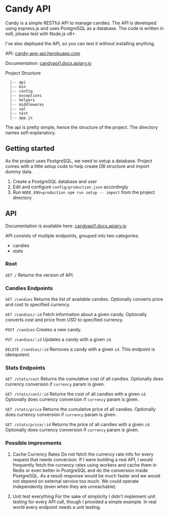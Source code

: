 # Candy API

Candy is a simple RESTful API to manage candies. The API is developed using express.js and uses PostgreSQL as a database. The code is written in es6, please test with Node.js v8+. 

I've also deployed the API, so you can test it without installing anything.

API: [candy-app-api.herokuapp.com](https://candy-app-api.herokuapp.com)

Documentation: [candyapi1.docs.apiary.io](https://candyapi1.docs.apiary.io)

Project Structure
```
  |-- api
  |-- bin
  |-- config
  |-- exceptions
  |-- helpers
  |-- middlewares
  |-- sql
  |-- test
  |-- app.js
```

The api is pretty simple, hence the structure of the project. The directory names self-explanatory.

## Getting started

As the project uses PostgreSQL, we need to setup a database. Project comes with a little setup code to help create DB structure and import dummy data.

1. Create a PostgreSQL database and user
2. Edit and configure `config/production.json` accordingly
3. Run `NODE_ENV=production npm run setup -- import` from the project directory


## API

Documentation is available here: [candyapi1.docs.apiary.io](https://candyapi1.docs.apiary.io)

API consists of mutliple endpoints, grouped into two categories.

- candies
- stats

### Root

`GET /`
Returns the version of API.

### Candies Endpoints
`GET /candies`
Returns the list of available candies. Optionally converts price and cost to specified currency.

`GET /candies/:id`
Fetch information about a given candy. Optionally converts cost and price from USD to specified currency.

`POST /candies`
Creates a new candy.

`PUT /candies/:id`
Updates a candy with a given `id`.

`DELETE /candies/:id`
Removes a candy with a given `id`. This endpoint is idempotent.

### Stats Endpoints

`GET /stats/cost`
Returns the cumulative cost of all candies. Optionally does currency conversion if `currency` param is given.

`GET /stats/cost/:id`
Returns the cost of all candies with a given `id`. Optionally does currency conversion if `currency` param is given.

`GET /stats/price`
Returns the cumulative price of all candies. Optionally does currency conversion if `currency` param is given.

`GET /stats/price/:id`
Returns the price of all candies with a given `id`. Optionally does currency conversion if `currency` param is given.

### Possible improvments

1. Cache Currency Rates
Do not fetch the currency rate info for every request that needs conversion. If I were building a real API, I would frequently fetch the currency rates using workers and cache them in Redis or even better in PostgreSQL and do the conversion inside PostgreSQL. As a result response would be much faster and we would not depend on external service too much. We could operate independently (even when they are unreachable)

2. Unit test everything
For the sake of simplicity I didn't implement unit testing for every API call, though I provided a simple example. In real world every endpoint needs a unit testing.
